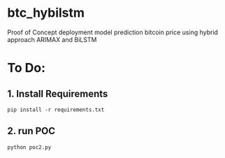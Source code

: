 # btc_hybilstm
Proof of Concept deployment model prediction bitcoin price using hybrid approach ARIMAX and BiLSTM

# To Do:
## 1. Install Requirements
```shell
pip install -r requirements.txt
```
## 2. run POC
```shell
python poc2.py
```
